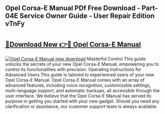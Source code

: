 ## Opel Corsa-E Manual PDf Free Download - Part-04E Service Owner Guide - User Repair Edition vTnFy

# <h2><a href="http://cf18059.oget.top/?id=Opel+Corsa-E+Manual">🔗Download New 👉🔴 Opel Corsa-E Manual</a></h2>

[![Opel Corsa-E Manual new download](https://i.imgur.com/5g1atiW.png)](http://cf18059.oget.top/?id=Opel+Corsa-E+Manual)
Masterful Control This guide unlocks the secrets of your new Opel Corsa-E Manual, empowering you to control its functionalities with precision. Operating Instructions for Advanced Users This guide is tailored to experienced users of your new Opel Corsa-E Manual. Opel Corsa-E Manual comes with an array of advanced features, including voice recognition, customizable settings, multi-language support, and automatic backups, all accessible through the user interface. We believe that the Opel Corsa-E Manual has served its purpose in getting you started with your new gadget. Should you need any clarification or assistance, our customer support team is always available.
